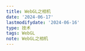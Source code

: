 ```yaml
---
title: WebGL之相机
date: '2024-06-17'
lastmodifydate: '2024-06-16'
type: 技术
tags: WebGL
note: WebGL之相机
---
```

<Valine></Valine>